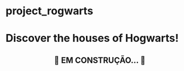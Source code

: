 # project_rogwarts
<h1>
    Discover the houses of Hogwarts!
</h1>

<h2 align="center"> 
	🚧  EM CONSTRUÇÃO...  🚧
</h2>